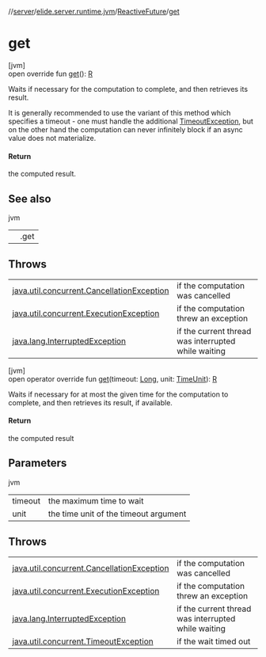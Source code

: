 //[server](../../../index.md)/[elide.server.runtime.jvm](../index.md)/[ReactiveFuture](index.md)/[get](get.md)

# get

[jvm]\
open override fun [get](get.md)(): [R](index.md)

Waits if necessary for the computation to complete, and then retrieves its result.

It is generally recommended to use the variant of this method which specifies a timeout - one must handle the additional [TimeoutException](https://docs.oracle.com/javase/8/docs/api/java/util/concurrent/TimeoutException.html), but on the other hand the computation can never infinitely block if an async value does not materialize.

#### Return

the computed result.

## See also

jvm

| | |
|---|---|
|  | .get |

## Throws

| | |
|---|---|
| [java.util.concurrent.CancellationException](https://docs.oracle.com/javase/8/docs/api/java/util/concurrent/CancellationException.html) | if the computation was cancelled |
| [java.util.concurrent.ExecutionException](https://docs.oracle.com/javase/8/docs/api/java/util/concurrent/ExecutionException.html) | if the computation threw an exception |
| [java.lang.InterruptedException](https://docs.oracle.com/javase/8/docs/api/java/lang/InterruptedException.html) | if the current thread was interrupted while waiting |

[jvm]\
open operator override fun [get](get.md)(timeout: [Long](https://kotlinlang.org/api/latest/jvm/stdlib/kotlin/-long/index.html), unit: [TimeUnit](https://docs.oracle.com/javase/8/docs/api/java/util/concurrent/TimeUnit.html)): [R](index.md)

Waits if necessary for at most the given time for the computation to complete, and then retrieves its result, if available.

#### Return

the computed result

## Parameters

jvm

| | |
|---|---|
| timeout | the maximum time to wait |
| unit | the time unit of the timeout argument |

## Throws

| | |
|---|---|
| [java.util.concurrent.CancellationException](https://docs.oracle.com/javase/8/docs/api/java/util/concurrent/CancellationException.html) | if the computation was cancelled |
| [java.util.concurrent.ExecutionException](https://docs.oracle.com/javase/8/docs/api/java/util/concurrent/ExecutionException.html) | if the computation threw an exception |
| [java.lang.InterruptedException](https://docs.oracle.com/javase/8/docs/api/java/lang/InterruptedException.html) | if the current thread was interrupted while waiting |
| [java.util.concurrent.TimeoutException](https://docs.oracle.com/javase/8/docs/api/java/util/concurrent/TimeoutException.html) | if the wait timed out |
